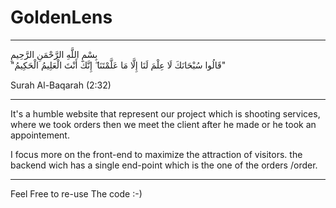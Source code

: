 # GoldenLens

---

بِسْمِ اللَّهِ الرَّحْمَنِ الرَّحِيمِ  
"قَالُوا سُبْحَانَكَ لَا عِلْمَ لَنَا إِلَّا مَا عَلَّمْتَنَا ۖ إِنَّكَ أَنْتَ الْعَلِيمُ الْحَكِيمُ"

Surah Al-Baqarah (2:32)

---

It's a humble website that represent our project which is shooting services, where we took orders then we meet the client after he made or he took an appointement.

I focus more on the front-end to maximize the attraction of visitors. the backend wich has a single end-point which is the one of the orders /order.

---

Feel Free to re-use The code :-)
